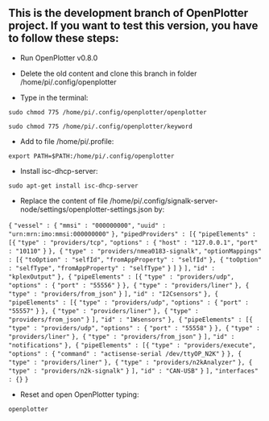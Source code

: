 ## This is the development branch of OpenPlotter project. If you want to test this version, you have to follow these steps:

* Run OpenPlotter v0.8.0

* Delete the old content and clone this branch in folder /home/pi/.config/openplotter

* Type in the terminal:

`sudo chmod 775 /home/pi/.config/openplotter/openplotter`

`sudo chmod 775 /home/pi/.config/openplotter/keyword`

* Add to file /home/pi/.profile:

`export PATH=$PATH:/home/pi/.config/openplotter`

* Install isc-dhcp-server:

`sudo apt-get install isc-dhcp-server`

* Replace the content of file /home/pi/.config/signalk-server-node/settings/openplotter-settings.json by:

`{`
	`"vessel" : {`
		`"mmsi" : "000000000",`
		`"uuid" : "urn:mrn:imo:mmsi:000000000"`
	`},`
	`"pipedProviders" : [{`
			`"pipeElements" : [{`
					`"type" : "providers/tcp",`
					`"options" : {`
						`"host" : "127.0.0.1",`
						`"port" : "10110"`
					`}`
				`}, {`
					`"type" : "providers/nmea0183-signalk",`
					`"optionMappings" : [{`
							`"toOption" : "selfId",`
							`"fromAppProperty" : "selfId"`
						`}, {`
							`"toOption" : "selfType",`
							`"fromAppProperty" : "selfType"`
						`}`
					`]`
				`}`
			`],`
			`"id" : "kplexOutput"`
		`}, {`
			`"pipeElements" : [{`
					`"type" : "providers/udp",`
					`"options" : {`
						`"port" : "55556"`
					`}`
				`}, {`
					`"type" : "providers/liner"`
				`}, {`
					`"type" : "providers/from_json"`
				`}`
			`],`
			`"id" : "I2Csensors"`
		`}, {`
			`"pipeElements" : [{`
					`"type" : "providers/udp",`
					`"options" : {`
						`"port" : "55557"`
					`}`
				`}, {`
					`"type" : "providers/liner"`
				`}, {`
					`"type" : "providers/from_json"`
				`}`
			`],`
			`"id" : "1Wsensors"`
		`}, {`
			`"pipeElements" : [{`
					`"type" : "providers/udp",`
					`"options" : {`
						`"port" : "55558"`
					`}`
				`}, {`
					`"type" : "providers/liner"`
				`}, {`
					`"type" : "providers/from_json"`
				`}`
			`],`
			`"id" : "notifications"`
		`}, {`
			`"pipeElements" : [{`
					`"type" : "providers/execute",`
					`"options" : {`
						`"command" : "actisense-serial /dev/ttyOP_N2K"`
					`}`
				`}, {`
					`"type" : "providers/liner"`
				`}, {`
					`"type" : "providers/n2kAnalyzer"`
				`}, {`
					`"type" : "providers/n2k-signalk"`
				`}`
			`],`
			`"id" : "CAN-USB"`
		`}`
	`],`
	`"interfaces" : {}`
`}`

* Reset and open OpenPlotter typing:

`openplotter`
